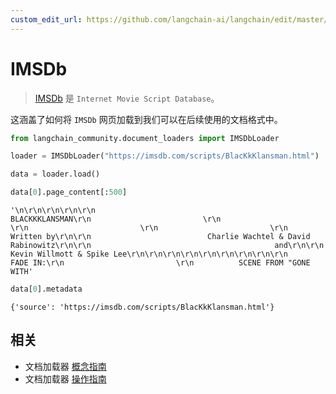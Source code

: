 ```yaml
---
custom_edit_url: https://github.com/langchain-ai/langchain/edit/master/docs/docs/integrations/document_loaders/imsdb.ipynb
---
```


# IMSDb

>[IMSDb](https://imsdb.com/) 是 `Internet Movie Script Database`。

这涵盖了如何将 `IMSDb` 网页加载到我们可以在后续使用的文档格式中。


```python
from langchain_community.document_loaders import IMSDbLoader
```


```python
loader = IMSDbLoader("https://imsdb.com/scripts/BlacKkKlansman.html")
```


```python
data = loader.load()
```


```python
data[0].page_content[:500]
```



```output
'\n\r\n\r\n\r\n\r\n                                    BLACKKKLANSMAN\r\n                         \r\n                         \r\n                         \r\n                         \r\n                                      Written by\r\n\r\n                          Charlie Wachtel & David Rabinowitz\r\n\r\n                                         and\r\n\r\n                              Kevin Willmott & Spike Lee\r\n\r\n\r\n\r\n\r\n\r\n\r\n\r\n\r\n                         FADE IN:\r\n                         \r\n          SCENE FROM "GONE WITH'
```



```python
data[0].metadata
```



```output
{'source': 'https://imsdb.com/scripts/BlacKkKlansman.html'}
```

## 相关

- 文档加载器 [概念指南](/docs/concepts/#document-loaders)
- 文档加载器 [操作指南](/docs/how_to/#document-loaders)